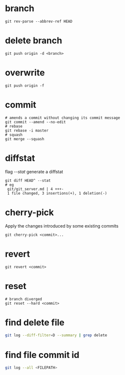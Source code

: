 # branch 
```
git rev-parse --abbrev-ref HEAD
```

# delete branch
```
git push origin -d <branch>
```

# overwrite
```
git push origin -f
```

# commit
```
# amends a commit without changing its commit message
git commit --amend --no-edit
# rebase
git rebase -i master
# squash 
git merge --squash
```

# diffstat
flag *--stat* generate a diffstat

```
git diff HEAD^ --stat
# eg
 git/git_server.md | 4 +++-
 1 file changed, 3 insertions(+), 1 deletion(-)
```

# cherry-pick
Apply the changes introduced by some existing commits
```
git cherry-pick <commit>...
```

# revert
```
git revert <commit>
``` 

# reset 
```
# branch diverged
git reset --hard <commit>
```

# find delete file
```sh
git log --diff-filter=D --summary | grep delete
```

# find file commit id
```sh
git log --all <FILEPATH>
```

